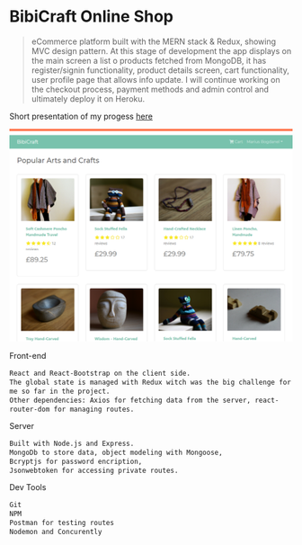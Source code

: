 # BibiCraft Online Shop

> eCommerce platform built with the MERN stack & Redux, showing MVC design pattern. At this stage of development the app displays on the main screen a list o products fetched from MongoDB, it has register/signin functionality, product details screen, cart functionality, user profile page that allows info update. I will continue working on the checkout process, payment methods and admin control and ultimately deploy it on Heroku.

Short presentation of my progess [here](https://www.youtube.com/watch?v=UlU_7-OhV2k)

![screenshot](https://github.com/mbogdanel/Bibi-Craft/blob/master/uploads/stage1.png)

Front-end

```
React and React-Bootstrap on the client side.
The global state is managed with Redux witch was the big challenge for me so far in the project.
Other dependencies: Axios for fetching data from the server, react-router-dom for managing routes.
```

Server

```
Built with Node.js and Express.
MongoDb to store data, object modeling with Mongoose,
Bcryptjs for password encription,
Jsonwebtoken for accessing private routes.
```

Dev Tools

```
Git
NPM
Postman for testing routes
Nodemon and Concurently
```
